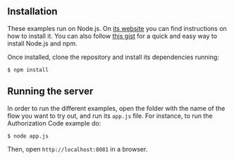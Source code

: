 ## Installation

These examples run on Node.js. On [its website](http://www.nodejs.org/download/) you can find instructions on how to install it. You can also follow [this gist](https://gist.github.com/isaacs/579814) for a quick and easy way to install Node.js and npm.

Once installed, clone the repository and install its dependencies running:

    $ npm install

## Running the server
In order to run the different examples, open the folder with the name of the flow you want to try out, and run its `app.js` file. For instance, to run the Authorization Code example do:

    $ node app.js

Then, open `http://localhost:8081` in a browser.
